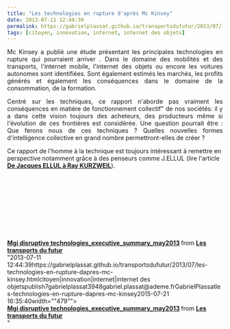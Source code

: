 ```yaml
---
title: "Les technologies en rupture d'après Mc Kinsey"
date: 2013-07-11 12:44:39
permalink: https://gabrielplassat.github.io/transportsdufutur/2013/07/les-technologies-en-rupture-dapres-mc-kinsey.html
tags: [citoyen, innovation, internet, internet des objets]
---
```


<p style="text-align: justify;">Mc Kinsey a publié une étude présentant les principales technologies en rupture qui pourraient arriver . Dans le domaine des mobilités et des transports, l'internet mobile, l'internet des objets ou encore les voitures autonomes sont identifiées. Sont également estimés les marchés, les profits générés et également les conséquences dans le domaine de la consommation, de la formation. </p> <p style="text-align: justify;">Centré sur les techniques, ce rapport n'aborde pas vraiment les conséquences en matière de fonctionnement collectif" de nos sociétés: il y a dans cette vision toujours des acheteurs, des producteurs même si l'évolution de ces frontières est considérée. Une question pourrait être : Que ferons nous de ces techniques ? Quelles nouvelles formes d'intelligence collective en grand nombre permettront-elles de créer ?</p> <p style=""text-align: justify>Ce rapport de l'homme à la technique est toujours intéressant à remettre en perspective notamment grâce à des penseurs comme J.ELLUL (lire l'article <strong><a href="https://gabrielplassat.github.io/transportsdufutur/2012/12/de-jacques-ellul-a-ray-kurzweil-les-techniques-visant-a-rendre-les-machines-autonomes-vont-se-diffus.html"" target=""_blank"">De Jacques ELLUL à Ray KURZWEIL</a></strong>).</p> <iframe frameborder=""0"" height=""511"" marginheight=""0"" marginwidth=""0"" scrolling=""no"" src=""http://www.slideshare.net/slideshow/embed_code/24134138"" style=""border: 1px solid #CCC border-width: 1px 1px 0 margin-bottom: 5px width=""479""> </iframe> <div style=""margin-bottom: 5px> <strong> <a href=""http://www.slideshare.net/transportsdufutur/mgi-disruptive-technologiesexecutivesummarymay2013-24134138"" target=""_blank"" title=""Mgi disruptive technologies_executive_summary_may2013"">Mgi disruptive technologies_executive_summary_may2013</a> </strong> from <strong><a href=""http://www.slideshare.net/transportsdufutur"" target=""_blank"">Les transports du futur</a></strong> </div>"2013-07-11 12:44:39https://gabrielplassat.github.io/transportsdufutur/2013/07/les-technologies-en-rupture-dapres-mc-kinsey.htmlcitoyen|innovation|internet|internet des objetspublish7gabrielplassat3948gabriel.plassat@ademe.frGabrielPlassatles-technologies-en-rupture-dapres-mc-kinsey2015-07-21 16:35:40width=""479""> </iframe> <div style=""margin-bottom: 5px> <strong> <a href=""http://www.slideshare.net/transportsdufutur/mgi-disruptive-technologiesexecutivesummarymay2013-24134138"" target=""_blank"" title=""Mgi disruptive technologies_executive_summary_may2013"">Mgi disruptive technologies_executive_summary_may2013</a> </strong> from <strong><a href=""http://www.slideshare.net/transportsdufutur"" target=""_blank"">Les transports du futur</a></strong> </div>"
